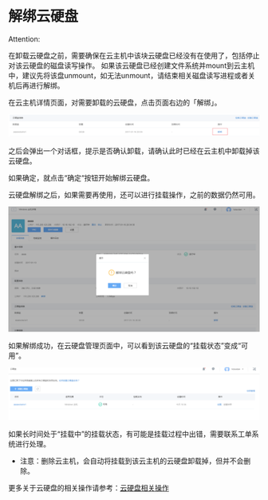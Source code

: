 # 解绑云硬盘

<span>Attention:</span><div class="alertContent">在卸载云硬盘之前，需要确保在云主机中该块云硬盘已经没有在使用了，包括停止对该云硬盘的磁盘读写操作。
如果该云硬盘已经创建文件系统并mount到云主机中，建议先将该盘unmount，如无法unmount，请结束相关磁盘读写进程或者关机后再进行解绑。

</div>

在云主机详情页面，对需要卸载的云硬盘，点击页面右边的「解绑」。

![](../image/Win主机_使用指南_解绑云硬盘1.png)


之后会弹出一个对话框，提示是否确认卸载，请确认此时已经在云主机中卸载掉该云硬盘。

如果确定，就点击“确定“按钮开始解绑云硬盘。

云硬盘解绑之后，如果需要再使用，还可以进行挂载操作，之前的数据仍然可用。

![](../image/Win主机_使用指南_解绑云硬盘2.png)

如果解绑成功，在云硬盘管理页面中，可以看到该云硬盘的“挂载状态”变成“可用”。

![](../image/Win主机_使用指南_解绑云硬盘3.png)

如果长时间处于“挂载中”的挂载状态，有可能是挂载过程中出错，需要联系工单系统进行处理。

* 注意：删除云主机，会自动将挂载到该云主机的云硬盘卸载掉，但并不会删除。

更多关于云硬盘的相关操作请参考：[云硬盘相关操作](http://support.c.163.com/md.html#!平台服务/云硬盘/使用指南/创建云硬盘.md)


